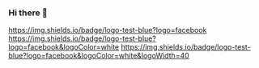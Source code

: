 ### Hi there 👋

https://img.shields.io/badge/logo-test-blue?logo=facebook
https://img.shields.io/badge/logo-test-blue?logo=facebook&logoColor=white
https://img.shields.io/badge/logo-test-blue?logo=facebook&logoColor=white&logoWidth=40
  
  
<!--
**wylee1728/wylee1728** is a ✨ _special_ ✨ repository because its `README.md` (this file) appears on your GitHub profile.

Here are some ideas to get you started:

- 🔭 I’m currently working on ...
- 🌱 I’m currently learning ...
- 👯 I’m looking to collaborate on ...
- 🤔 I’m looking for help with ...
- 💬 Ask me about ...
- 📫 How to reach me: ...
- 😄 Pronouns: ...
- ⚡ Fun fact: ...
-->
